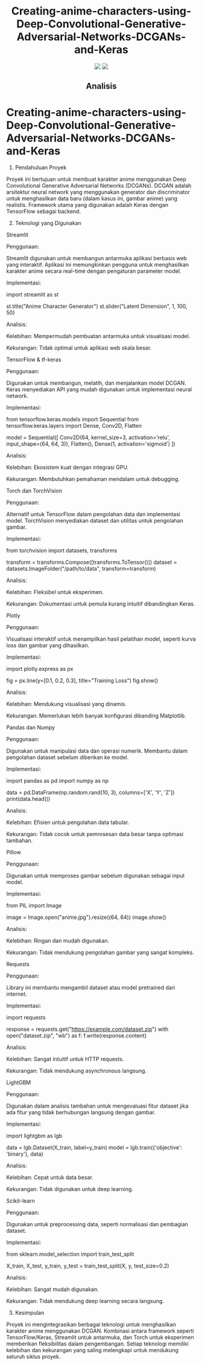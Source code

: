 <h1 align="center"> Creating-anime-characters-using-Deep-Convolutional-Generative-Adversarial-Networks-DCGANs-and-Keras </h1>

<div align="center">

<img src="https://img.shields.io/badge/python-3670A0?style=for-the-badge&logo=python&logoColor=ffdd54">
<img src="https://img.shields.io/badge/jupyter-%23FA0F00.svg?style=for-the-badge&logo=jupyter&logoColor=white">

</div>

<h2 align="center"> Analisis </h2> 

# Creating-anime-characters-using-Deep-Convolutional-Generative-Adversarial-Networks-DCGANs-and-Keras

1. Pendahuluan Proyek

Proyek ini bertujuan untuk membuat karakter anime menggunakan Deep Convolutional Generative Adversarial Networks (DCGANs). DCGAN adalah arsitektur neural network yang menggunakan generator dan discriminator untuk menghasilkan data baru (dalam kasus ini, gambar anime) yang realistis. Framework utama yang digunakan adalah Keras dengan TensorFlow sebagai backend.

2. Teknologi yang Digunakan

Streamlit

Penggunaan:

Streamlit digunakan untuk membangun antarmuka aplikasi berbasis web yang interaktif. Aplikasi ini memungkinkan pengguna untuk menghasilkan karakter anime secara real-time dengan pengaturan parameter model.

Implementasi:

import streamlit as st

st.title("Anime Character Generator")
st.slider("Latent Dimension", 1, 100, 50)

Analisis:

Kelebihan: Mempermudah pembuatan antarmuka untuk visualisasi model.

Kekurangan: Tidak optimal untuk aplikasi web skala besar.

TensorFlow & tf-keras

Penggunaan:

Digunakan untuk membangun, melatih, dan menjalankan model DCGAN. Keras menyediakan API yang mudah digunakan untuk implementasi neural network.

Implementasi:

from tensorflow.keras.models import Sequential
from tensorflow.keras.layers import Dense, Conv2D, Flatten

model = Sequential([
    Conv2D(64, kernel_size=3, activation='relu', input_shape=(64, 64, 3)),
    Flatten(),
    Dense(1, activation='sigmoid')
])

Analisis:

Kelebihan: Ekosistem kuat dengan integrasi GPU.

Kekurangan: Membutuhkan pemahaman mendalam untuk debugging.

Torch dan TorchVision

Penggunaan:

Alternatif untuk TensorFlow dalam pengolahan data dan implementasi model. TorchVision menyediakan dataset dan utilitas untuk pengolahan gambar.

Implementasi:

from torchvision import datasets, transforms

transform = transforms.Compose([transforms.ToTensor()])
dataset = datasets.ImageFolder("/path/to/data", transform=transform)

Analisis:

Kelebihan: Fleksibel untuk eksperimen.

Kekurangan: Dokumentasi untuk pemula kurang intuitif dibandingkan Keras.

Plotly

Penggunaan:

Visualisasi interaktif untuk menampilkan hasil pelatihan model, seperti kurva loss dan gambar yang dihasilkan.

Implementasi:

import plotly.express as px

fig = px.line(y=[0.1, 0.2, 0.3], title="Training Loss")
fig.show()

Analisis:

Kelebihan: Mendukung visualisasi yang dinamis.

Kekurangan: Memerlukan lebih banyak konfigurasi dibanding Matplotlib.

Pandas dan Numpy

Penggunaan:

Digunakan untuk manipulasi data dan operasi numerik. Membantu dalam pengolahan dataset sebelum diberikan ke model.

Implementasi:

import pandas as pd
import numpy as np

data = pd.DataFrame(np.random.rand(10, 3), columns=['X', 'Y', 'Z'])
print(data.head())

Analisis:

Kelebihan: Efisien untuk pengolahan data tabular.

Kekurangan: Tidak cocok untuk pemrosesan data besar tanpa optimasi tambahan.

Pillow

Penggunaan:

Digunakan untuk memproses gambar sebelum digunakan sebagai input model.

Implementasi:

from PIL import Image

image = Image.open("anime.jpg").resize((64, 64))
image.show()

Analisis:

Kelebihan: Ringan dan mudah digunakan.

Kekurangan: Tidak mendukung pengolahan gambar yang sangat kompleks.

Requests

Penggunaan:

Library ini membantu mengambil dataset atau model pretrained dari internet.

Implementasi:

import requests

response = requests.get("https://example.com/dataset.zip")
with open("dataset.zip", "wb") as f:
    f.write(response.content)

Analisis:

Kelebihan: Sangat intuitif untuk HTTP requests.

Kekurangan: Tidak mendukung asynchronous langsung.

LightGBM

Penggunaan:

Digunakan dalam analisis tambahan untuk mengevaluasi fitur dataset jika ada fitur yang tidak berhubungan langsung dengan gambar.

Implementasi:

import lightgbm as lgb

data = lgb.Dataset(X_train, label=y_train)
model = lgb.train({'objective': 'binary'}, data)

Analisis:

Kelebihan: Cepat untuk data besar.

Kekurangan: Tidak digunakan untuk deep learning.

Scikit-learn

Penggunaan:

Digunakan untuk preprocessing data, seperti normalisasi dan pembagian dataset.

Implementasi:

from sklearn.model_selection import train_test_split

X_train, X_test, y_train, y_test = train_test_split(X, y, test_size=0.2)

Analisis:

Kelebihan: Sangat mudah digunakan.

Kekurangan: Tidak mendukung deep learning secara langsung.

3. Kesimpulan

Proyek ini mengintegrasikan berbagai teknologi untuk menghasilkan karakter anime menggunakan DCGAN. Kombinasi antara framework seperti TensorFlow/Keras, Streamlit untuk antarmuka, dan Torch untuk eksperimen memberikan fleksibilitas dalam pengembangan. Setiap teknologi memiliki kelebihan dan kekurangan yang saling melengkapi untuk mendukung seluruh siklus proyek.
